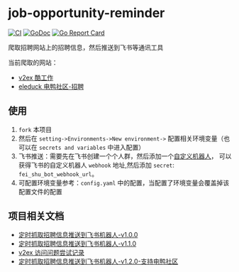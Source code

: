 # job-opportunity-reminder
[![CI](https://github.com/lyf-coder/job-opportunity-reminder/actions/workflows/ci.yml/badge.svg)](https://github.com/lyf-coder/job-opportunity-reminder/actions/workflows/ci.yml)
[![GoDoc](https://godoc.org/github.com/lyf-coder/job-opportunity-reminder?status.svg)](https://pkg.go.dev/github.com/lyf-coder/job-opportunity-reminder)
[![Go Report Card](https://goreportcard.com/badge/github.com/lyf-coder/job-opportunity-reminder)](https://goreportcard.com/report/github.com/lyf-coder/job-opportunity-reminder)

爬取招聘网站上的招聘信息，然后推送到飞书等通讯工具

当前爬取的网站：
* [v2ex 酷工作](https://www.v2ex.com/go/jobs)
* [eleduck 电鸭社区-招聘](https://eleduck.com/categories/5?sort=new)

## 使用

1. `fork` 本项目
2. 然后在 `setting->Environments->New environment->` 配置相关环境变量（也可以在 `secrets and variables` 中进入配置）
3. 飞书推送：需要先在飞书创建一个个人群，然后添加一个[自定义机器人](https://open.feishu.cn/document/ukTMukTMukTM/ucTM5YjL3ETO24yNxkjN)，
   可以获得飞书的自定义机器人 `webhook` 地址,然后添加 `secret`:  `fei_shu_bot_webhook_url`。
4. 可配置环境变量参考：`config.yaml` 中的配置，当配置了环境变量会覆盖掉该配置文件的配置


## 项目相关文档

* [定时抓取招聘信息推送到飞书机器人-v1.0.0](https://www.liyongfei.com/ding-shi-zhua-qu-zhao-pin-xin-xi-tui-song-dao-fei-shu-ji-qi-ren-v1-0-0/)
* [定时抓取招聘信息推送到飞书机器人-v1.1.0](https://www.liyongfei.com/ding-shi-zhua-qu-zhao-pin-xin-xi-tui-song-dao-fei-shu-ji-qi-ren-v1-1-0/)
* [v2ex 访问问题尝试记录](https://www.liyongfei.com/v2ex-fang-wen-wen-ti-ji-lu/)
* [定时抓取招聘信息推送到飞书机器人-v1.2.0-支持电鸭社区](https://www.liyongfei.com/zhua-qu-dian-ya/)